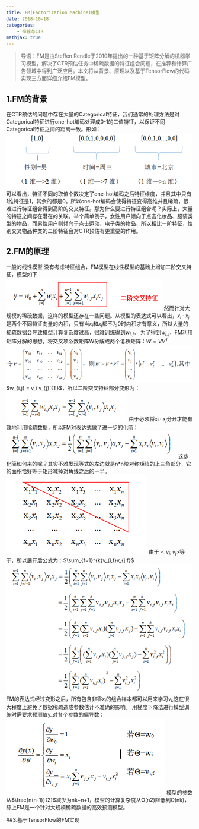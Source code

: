 ```yaml
---
title: FM(Factorization Machine)模型
date: 2018-10-18
categories:  
    - 推荐与CTR
mathjax: true
---
```

> 导语：FM是由Steffen Rendle于2010年提出的一种基于矩阵分解的机器学习模型，解决了CTR预估任务中稀疏数据的特征组合问题，在推荐和计算广告领域中得到广泛应用。本文将从背景、原理以及基于TensorFlow的代码实现三方面详细介绍FM模型。

## 1.FM的背景
在CTR预估的问题中存在大量的Categorical特征，我们通常的处理方法是对Categorical特征进行one-hot编码处理成0-1的二值特征，以保证不同Categorical特征之间的距离一致。形如：
![upload successful](/images/1018_pic1.PNG)
可以看出，特征不同的取值个数决定了one-hot编码之后特征维度，并且其中只有1维特征是1，其余的都是0。所以one-hot编码会使得特征变得高维并且稀疏，很难进行特征组合得到高阶的交叉特征。那为什么要进行特征组合呢？实际上，大量的特征之间存在潜在的关联。举个简单例子，女性用户倾向于点击化妆品、服装类型的物品，而男性用户则倾向于点击运动、电子类的物品，所以相比一阶特征，性别交叉物品种类的二阶特征会对CTR预估有更重要的作用。

<!--more-->

## 2.FM的原理
一般的线性模型 没有考虑特征组合，FM模型在线性模型的基础上增加二阶交叉特征，模型如下：
![upload successful](/images/1019_pic1.PNG)
然而针对大规模的稀疏数据，这样的模型还存在一些问题。从模型的表达式可以看出，$x_i\cdot x_j$是两个不同特征向量的内积，只有当$x_i$和$x_j$都不为0时内积才有意义，所以大量的稀疏数据会导致模型计算复杂度过高，很难训练得到$w_{i,j}$。
为了得到$w_{i,j}$，FM利用矩阵分解的思想，将交叉项系数矩阵W分解成两个低秩矩阵：$W=VV^T$
![upload successful](/images/1019_pic2.PNG)
$w_{i,j} = v_i v_{j}`{T}$，所以二阶交叉特征部分变形为：
![upload successful](/images/1019_pic3.PNG)
由于必须将$x_i\cdot x_j$分开才能有效地利用稀疏数据，所以FM对表达式做了进一步的化简：
![upload successful](/images/1019_pic4.PNG)
这步化简如何来的呢？其实不难发现等式的左边就是n*n阶对称矩阵的上三角部分，它的面积恰好等于矩形减掉对角线之后的一半。
![upload successful](/images/1019_pic5.PNG)
由于$<v_i,v_j>$等于，所以展开后公式为：$\sum_{f=1}^{k}v_{i,f}v_{j,f}$
![upload successful](/images/1019_pic6.PNG)
FM的表达式经过变形之后，所有包含非零$x_i$的组合样本都可以用来学习$v_i$,这在很大程度上避免了数据稀疏造成参数估计不准确的影响。
用梯度下降法进行模型训练时需要求预测值y_对各个参数的偏导数：
![upload successful](/images/1019_pic7.PNG)
模型的参数从$\frac{n(n-1)}{2}$减少为nk+n+1，模型的计算复杂度从O(n2)降低到O(nk)，综上FM是一个针对大规模稀疏数据的高效预测模型。

##3.基于TensorFlow的FM实现